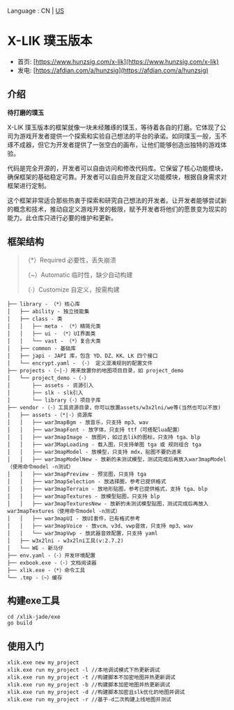 Language : CN | [US](./README.en-US.md)

# X-LIK 璞玉版本

- 首页: [https://www.hunzsig.com/x-lik](https://www.hunzsig.com/x-lik)
- 发电: [https://afdian.com/a/hunzsig](https://afdian.com/a/hunzsig)

## 介绍

**待打磨的璞玉**

X-LIK 璞玉版本的框架就像一块未经雕琢的璞玉，等待着各自的打磨。它体现了公司为游戏开发者提供一个探索和实验自己想法的平台的承诺。如同璞玉一般，玉不琢不成器，但它为开发者提供了一张空白的画布，让他们能够创造出独特的游戏体验。

代码是完全开源的，开发者可以自由访问和修改代码库。它保留了核心功能模块，确保框架的基础稳定可靠。开发者可以自由开发自定义功能模块，根据自身需求对框架进行定制。

这个框架非常适合那些热衷于探索和研究自己想法的开发者。让开发者能够尝试新的概念和技术，推动自定义游戏开发的极限，赋予开发者将他们的愿景变为现实的能力。此仓库只进行必要的维护和更新。

## 框架结构

> （*）Required 必要性，丢失崩溃
>
> （~）Automatic 临时性，缺少自动构建
>
> （·）Customize 自定义，按需构建

```text
├── library - （*）核心库
│   ├── ability - 独立技能集
│   ├── class - 类
│   │   ├── meta - （*）精简元类
│   │   ├── ui - （*）UI界面类
│   │   └── vast - （*）复合大类
│   ├── common - 基础库
│   ├── japi - JAPI 库，包含 YD、DZ、KK、LK 四个接口
│   └── encrypt.yaml - （·） 定义混淆规则的配置文件
├── projects -（~|·）用来放置你的地图项目目录，如 project_demo
│   └── project_demo -（·）
│       ├── assets - 资源引入
│       ├── slk - slk引入
│       └── library（·）项目子库
├── vendor -（·）工具资源目录，你可以放置assets/w3x2lni/we等(当然也可以不放)
│   ├── assets -（*|·）资源库
│   │   ├── war3mapBgm - 放音乐，只支持 mp3、wav
│   │   ├── war3mapFont - 放字体，只支持 ttf（可搭配lua配置）
│   │   ├── war3mapImage - 放图片，如过去lik的图标，只支持 tga、blp
│   │   ├── war3MapLoading - 载入图，只支持单图 tga 或 规则组合 tga
│   │   ├── war3mapModel - 放模型，只支持 mdx，贴图不要扔进来
│   │   ├── war3mapModelNew - 放新的未测试模型，测试完成后再放入war3mapModel（使用命令model -n测试）
│   │   ├── war3mapPreview - 预览图，只支持 tga
│   │   ├── war3mapSelection - 放选择圈，参考已提供格式
│   │   ├── war3mapTerrain - 放地形贴图，参考已提供格式，支持 tga、blp
│   │   ├── war3mapTextures - 放模型贴图，只支持 blp
│   │   ├── war3mapTexturesNew - 放新的未测试模型贴图，测试完成后再放入war3mapTextures（使用命令model -n测试）
│   │   ├── war3mapUI - 放UI套件，已有格式参考
│   │   ├── war3mapVoice - 放vcm、v3d、vwp音效，只支持 mp3、wav
│   │   └── war3mapVwp - 放武器音效配置，只支持 yaml
│   ├── w3x2lni - w3x2lni工具(v:2.7.2)
│   └── WE - 新马仔
├── env.yaml -（·）开发环境配置
├── exbook.exe -（·）文档阅读器
├── xlik.exe -（*）命令工具
└── .tmp -（~）缓存
```

## 构建exe工具

```
cd /xlik-jade/exe
go build
```

## 使用入门

```
xlik.exe new my_project
xlik.exe run my_project -l //本地调试模式下热更新调试
xlik.exe run my_project -t //构建脚本不加密地图并热更新调试
xlik.exe run my_project -b //构建脚本加密地图并热更新调试
xlik.exe run my_project -d //构建脚本加密且slk优化的地图并调试
xlik.exe run my_project -r //基于-d二次构建上线地图并测试
```